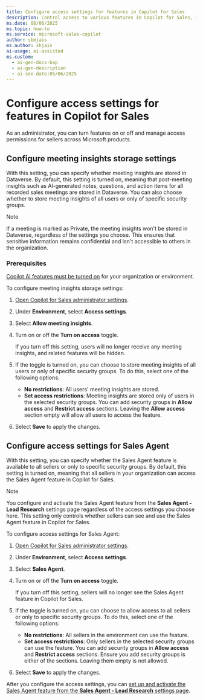 ```yaml
---
title: Configure access settings for features in Copilot for Sales
description: Control access to various features in Copilot for Sales, including meeting insights and Sales Agent capabilities.
ms.date: 08/06/2025
ms.topic: how-to
ms.service: microsoft-sales-copilot
author: sbmjais
ms.author: shjais
ai-usage: ai-assisted
ms.custom:
  - ai-gen-docs-bap
  - ai-gen-description
  - ai-seo-date:05/06/2025
---
```


# Configure access settings for features in Copilot for Sales

As an administrator, you can turn features on or off and manage access permissions for sellers across Microsoft products.

## Configure meeting insights storage settings

With this setting, you can specify whether meeting insights are stored in Dataverse. By default, this setting is turned on, meaning that post-meeting insights such as AI-generated notes, questions, and action items for all recorded sales meetings are stored in Dataverse. You can also choose whether to store meeting insights of all users or only of specific security groups.

> [!NOTE]
> If a meeting is marked as Private, the meeting insights won't be stored in Dataverse, regardless of the settings you choose. This ensures that sensitive information remains confidential and isn't accessible to others in the organization.

### Prerequisites

[Copilot AI features must be turned on](suggested-replies.md) for your organization or environment.

To configure meeting insights storage settings:

1. [Open Copilot for Sales administrator settings](./administrator-settings-for-viva-sales.md#access-administrator-settings).

2. Under **Environment**, select **Access settings**.

3. Select **Allow meeting insights**. 

4. Turn on or off the **Turn on access** toggle.
    
    If you turn off this setting, users will no longer receive any meeting insights, and related features will be hidden.

1. If the toggle is turned on, you can choose to store meeting insights of all users or only of specific security groups. To do this, select one of the following options:
    - **No restrictions**: All users' meeting insights are stored.
    - **Set access restrictions**: Meeting insights are stored only of users in the selected security groups. You can add security groups in **Allow access** and **Restrict access** sections. Leaving the **Allow access** section empty will allow all users to access the feature. 

1. Select **Save** to apply the changes.

## Configure access settings for Sales Agent

With this setting, you can specify whether the Sales Agent feature is available to all sellers or only to specific security groups. By default, this setting is turned on, meaning that all sellers in your organization can access the Sales Agent feature in Copilot for Sales.

> [!NOTE]
> You configure and activate the Sales Agent feature from the **Sales Agent - Lead Research** settings page regardless of the access settings you choose here. This setting only controls whether sellers can see and use the Sales Agent feature in Copilot for Sales.

To configure access settings for Sales Agent:

1. [Open Copilot for Sales administrator settings](./administrator-settings-for-viva-sales.md#access-administrator-settings).
1. Under **Environment**, select **Access settings**.
1. Select **Sales Agent**.
1. Turn on or off the **Turn on access** toggle.

    If you turn off this setting, sellers will no longer see the Sales Agent feature in Copilot for Sales.
1. If the toggle is turned on, you can choose to allow access to all sellers or only to specific security groups. To do this, select one of the following options:
    - **No restrictions**: All sellers in the environment can use the feature.
    - **Set access restrictions**: Only sellers in the selected security groups can use the feature. You can add security groups in **Allow access** and **Restrict access** sections. Ensure you add security groups is either of the sections. Leaving them empty is not allowed.
1. Select **Save** to apply the changes.

After you configure the access settings, you can [set up and activate the Sales Agent feature from the **Sales Agent - Lead Research** settings page](set-up-sales-agent.md).

